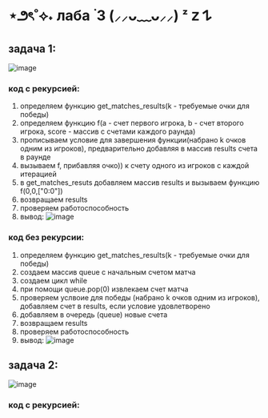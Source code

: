 # ⋆౨ৎ˚⟡˖ лаба ࣪ 3 (⸝⸝ᴗ﹏ᴗ⸝⸝) ᶻ 𝗓 𐰁
## задача 1:
![image](https://github.com/user-attachments/assets/7b229172-ecab-40df-a29a-0be59bc7c926)

### код с рекурсией:
1. определяем функцию get_matches_results(k - требуемые очки для победы)
2. определяем функцию f(a - счет первого игрока, b - счет второго игрока, score - массив с счетами каждого раунда)
3. прописываем условие для завершения функции(набрано k очков одним из игроков), предварительно добавляя в массив results счета в раунде
4. вызываем f, прибавляя очко)) к счету одного из игроков с каждой итерацией
5. в get_matches_resuts добавляем массив results и вызываем функцию f(0,0,["0:0"])
6. возвращаем results
7. проверяем работоспособность
8. вывод:
![image](https://github.com/user-attachments/assets/3ae128d4-c145-4a90-85ce-4352e9160596)

### код без рекурсии:
1. определяем функцию get_matches_results(k - требуемые очки для победы)
2. создаем массив queue с начальным счетом матча
3. создаем цикл while
4. при помощи queue.pop(0) извлекаем счет матча
5. проверяем услвоие для победы (набрано k очков одним из игроков), добавляем счет в results, если условие удовлетворено
6. добавляем в очередь (queue) новые счета
7. возвращаем results
8. проверяем работоспособность
9. вывод:
![image](https://github.com/user-attachments/assets/4123e3da-9af4-4fe4-b62c-4d77ff1dac7f)

## задача 2:
![image](https://github.com/user-attachments/assets/b66d67a8-01e3-4b5a-b05b-eccb9619f97f)

### код с рекурсией:
